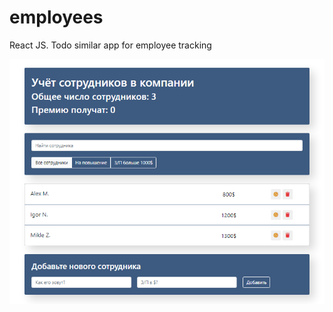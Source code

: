 # employees
React JS. Todo similar app for employee tracking


![$screenshot](https://github.com/Gariknik/employers/blob/main/screenshots/main.png)
